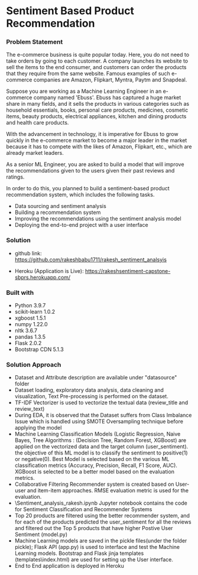 # Sentiment Based Product Recommendation

### Problem Statement

The e-commerce business is quite popular today. Here, you do not need to take orders by going to each customer. A company launches its website to sell the items to the end consumer, and customers can order the products that they require from the same website. Famous examples of such e-commerce companies are Amazon, Flipkart, Myntra, Paytm and Snapdeal.

Suppose you are working as a Machine Learning Engineer in an e-commerce company named 'Ebuss'. Ebuss has captured a huge market share in many fields, and it sells the products in various categories such as household essentials, books, personal care products, medicines, cosmetic items, beauty products, electrical appliances, kitchen and dining products and health care products.

With the advancement in technology, it is imperative for Ebuss to grow quickly in the e-commerce market to become a major leader in the market because it has to compete with the likes of Amazon, Flipkart, etc., which are already market leaders.

As a senior ML Engineer, you are asked to build a model that will improve the recommendations given to the users given their past reviews and ratings.

In order to do this, you planned to build a sentiment-based product recommendation system, which includes the following tasks.

- Data sourcing and sentiment analysis 
- Building a recommendation system 
- Improving the recommendations using the sentiment analysis model 
- Deploying the end-to-end project with a user interface

### Solution

* github link: https://github.com/rakeshbabu1711/rakesh_sentiment_analsyis

* Heroku (Application is Live): https://rakeshsentiment-capstone-sbprs.herokuapp.com/

### Built with

* Python 3.9.7
* scikit-learn 1.0.2
* xgboost 1.5.1
* numpy 1.22.0
* nltk 3.6.7
* pandas 1.3.5
* Flask 2.0.2
* Bootstrap CDN 5.1.3

### Solution Approach

* Dataset and Attribute description are available under "datasource" folder
* Dataset loading, exploratory data analysis, data cleaning and visualization, Text Pre-processing is performed on the dataset.
* TF-IDF Vectorizer is used to vectorize the textual data (review_title and review_text)
* During EDA, it is observed that the Dataset suffers from Class Imbalance Issue which is handled using SMOTE Oversampling technique before applying the model
* Machine Learning Classification Models (Logistic Regression, Naive Bayes, Tree Algorithms : (Decision Tree, Random Forest, XGBoost) are applied on the vectorized data and the target column (user_sentiment). the objective of this ML model is to classify the sentiment to positive(1) or negative(0). Best Model is selected based on the various ML classification metrics (Accuracy, Precision, Recall, F1 Score, AUC). XGBoost is selected to be a better model based on the evaluation metrics.
*  Collaborative Filtering Recommender system is created based on User-user and item-item approaches. RMSE evaluation metric is used for the evaluation.
*  \Sentiment_analysis_rakesh.ipynb Jupyter notebook contains the code for Sentiment Classification and Recommender Systems
*  Top 20 products are filtered using the better recommender system, and for each of the products predicted the user_sentiment for all the reviews and filtered out the Top 5 products that have higher Postive User Sentiment (model.py)
*  Machine Learning models are saved in the pickle files(under the folder pickle\); Flask API (app.py) is used to interface and test the Machine Learning models. Bootstrap and Flask jinja templates (templates\index.html) are used for setting up the User interface.
*  End to End application is deployed in Heroku
